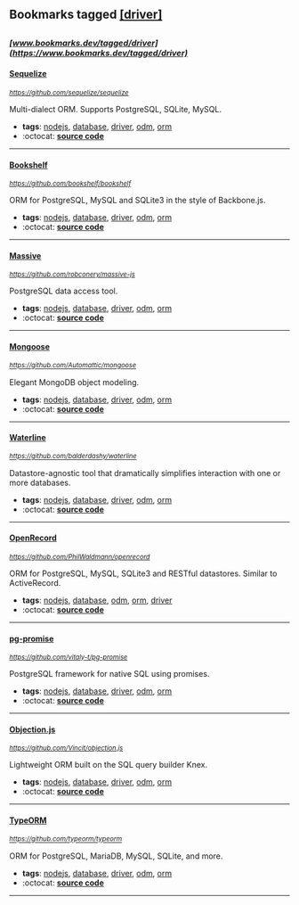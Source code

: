## Bookmarks tagged [[driver]](https://www.bookmarks.dev?q=[driver])

_<sup><sup>[www.bookmarks.dev/tagged/driver](https://www.bookmarks.dev/tagged/driver)</sup></sup>_
---
#### [Sequelize](https://github.com/sequelize/sequelize)
_<sup>https://github.com/sequelize/sequelize</sup>_

Multi-dialect ORM. Supports PostgreSQL, SQLite, MySQL.
* **tags**: [nodejs](../tagged/nodejs.md), [database](../tagged/database.md), [driver](../tagged/driver.md), [odm](../tagged/odm.md), [orm](../tagged/orm.md)
* :octocat: **[source code](https://github.com/sequelize/sequelize)**
---
#### [Bookshelf](https://github.com/bookshelf/bookshelf)
_<sup>https://github.com/bookshelf/bookshelf</sup>_

ORM for PostgreSQL, MySQL and SQLite3 in the style of Backbone.js.
* **tags**: [nodejs](../tagged/nodejs.md), [database](../tagged/database.md), [driver](../tagged/driver.md), [odm](../tagged/odm.md), [orm](../tagged/orm.md)
* :octocat: **[source code](https://github.com/bookshelf/bookshelf)**
---
#### [Massive](https://github.com/robconery/massive-js)
_<sup>https://github.com/robconery/massive-js</sup>_

PostgreSQL data access tool.
* **tags**: [nodejs](../tagged/nodejs.md), [database](../tagged/database.md), [driver](../tagged/driver.md), [odm](../tagged/odm.md), [orm](../tagged/orm.md)
* :octocat: **[source code](https://github.com/robconery/massive-js)**
---
#### [Mongoose](https://github.com/Automattic/mongoose)
_<sup>https://github.com/Automattic/mongoose</sup>_

Elegant MongoDB object modeling.
* **tags**: [nodejs](../tagged/nodejs.md), [database](../tagged/database.md), [driver](../tagged/driver.md), [odm](../tagged/odm.md), [orm](../tagged/orm.md)
* :octocat: **[source code](https://github.com/Automattic/mongoose)**
---
#### [Waterline](https://github.com/balderdashy/waterline)
_<sup>https://github.com/balderdashy/waterline</sup>_

Datastore-agnostic tool that dramatically simplifies interaction with one or more databases.
* **tags**: [nodejs](../tagged/nodejs.md), [database](../tagged/database.md), [driver](../tagged/driver.md), [odm](../tagged/odm.md), [orm](../tagged/orm.md)
* :octocat: **[source code](https://github.com/balderdashy/waterline)**
---
#### [OpenRecord](https://github.com/PhilWaldmann/openrecord)
_<sup>https://github.com/PhilWaldmann/openrecord</sup>_

ORM for PostgreSQL, MySQL, SQLite3 and RESTful datastores. Similar to ActiveRecord.
* **tags**: [nodejs](../tagged/nodejs.md), [database](../tagged/database.md), [odm](../tagged/odm.md), [orm](../tagged/orm.md), [driver](../tagged/driver.md)
* :octocat: **[source code](https://github.com/PhilWaldmann/openrecord)**
---
#### [pg-promise](https://github.com/vitaly-t/pg-promise)
_<sup>https://github.com/vitaly-t/pg-promise</sup>_

PostgreSQL framework for native SQL using promises.
* **tags**: [nodejs](../tagged/nodejs.md), [database](../tagged/database.md), [driver](../tagged/driver.md), [odm](../tagged/odm.md), [orm](../tagged/orm.md)
* :octocat: **[source code](https://github.com/vitaly-t/pg-promise)**
---
#### [Objection.js](https://github.com/Vincit/objection.js)
_<sup>https://github.com/Vincit/objection.js</sup>_

Lightweight ORM built on the SQL query builder Knex.
* **tags**: [nodejs](../tagged/nodejs.md), [database](../tagged/database.md), [driver](../tagged/driver.md), [odm](../tagged/odm.md), [orm](../tagged/orm.md)
* :octocat: **[source code](https://github.com/Vincit/objection.js)**
---
#### [TypeORM](https://github.com/typeorm/typeorm)
_<sup>https://github.com/typeorm/typeorm</sup>_

ORM for PostgreSQL, MariaDB, MySQL, SQLite, and more.
* **tags**: [nodejs](../tagged/nodejs.md), [database](../tagged/database.md), [driver](../tagged/driver.md), [odm](../tagged/odm.md), [orm](../tagged/orm.md)
* :octocat: **[source code](https://github.com/typeorm/typeorm)**
---
